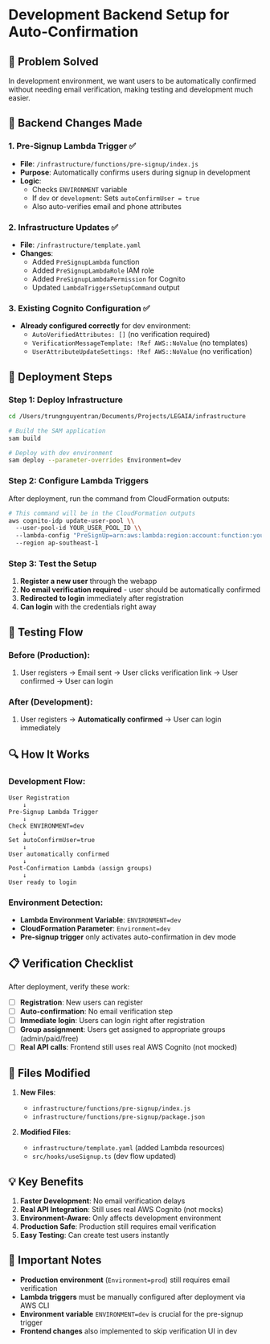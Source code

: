 # Development Backend Setup for Auto-Confirmation

## 🎯 Problem Solved

In development environment, we want users to be automatically confirmed without needing email verification, making testing and development much easier.

## 🔧 Backend Changes Made

### 1. **Pre-Signup Lambda Trigger** ✅
- **File**: `/infrastructure/functions/pre-signup/index.js`
- **Purpose**: Automatically confirms users during signup in development
- **Logic**: 
  - Checks `ENVIRONMENT` variable
  - If `dev` or `development`: Sets `autoConfirmUser = true`
  - Also auto-verifies email and phone attributes

### 2. **Infrastructure Updates** ✅
- **File**: `/infrastructure/template.yaml`
- **Changes**:
  - Added `PreSignupLambda` function
  - Added `PreSignupLambdaRole` IAM role  
  - Added `PreSignupLambdaPermission` for Cognito
  - Updated `LambdaTriggersSetupCommand` output

### 3. **Existing Cognito Configuration** ✅
- **Already configured correctly** for dev environment:
  - `AutoVerifiedAttributes: []` (no verification required)
  - `VerificationMessageTemplate: !Ref AWS::NoValue` (no templates)
  - `UserAttributeUpdateSettings: !Ref AWS::NoValue` (no verification)

## 🚀 Deployment Steps

### Step 1: Deploy Infrastructure
```bash
cd /Users/trungnguyentran/Documents/Projects/LEGAIA/infrastructure

# Build the SAM application
sam build

# Deploy with dev environment
sam deploy --parameter-overrides Environment=dev
```

### Step 2: Configure Lambda Triggers
After deployment, run the command from CloudFormation outputs:
```bash
# This command will be in the CloudFormation outputs
aws cognito-idp update-user-pool \\
  --user-pool-id YOUR_USER_POOL_ID \\
  --lambda-config "PreSignUp=arn:aws:lambda:region:account:function:your-stack-PreSignupLambda,PostConfirmation=arn:aws:lambda:region:account:function:your-stack-PostConfirmationLambda" \\
  --region ap-southeast-1
```

### Step 3: Test the Setup
1. **Register a new user** through the webapp
2. **No email verification required** - user should be automatically confirmed
3. **Redirected to login** immediately after registration
4. **Can login** with the credentials right away

## 🧪 Testing Flow

### Before (Production):
1. User registers → Email sent → User clicks verification link → User confirmed → User can login

### After (Development):
1. User registers → **Automatically confirmed** → User can login immediately

## 🔍 How It Works

### Development Flow:
```
User Registration 
    ↓
Pre-Signup Lambda Trigger
    ↓
Check ENVIRONMENT=dev
    ↓
Set autoConfirmUser=true
    ↓
User automatically confirmed
    ↓
Post-Confirmation Lambda (assign groups)
    ↓
User ready to login
```

### Environment Detection:
- **Lambda Environment Variable**: `ENVIRONMENT=dev`
- **CloudFormation Parameter**: `Environment=dev`
- **Pre-signup trigger** only activates auto-confirmation in dev mode

## 📋 Verification Checklist

After deployment, verify these work:

- [ ] **Registration**: New users can register
- [ ] **Auto-confirmation**: No email verification step
- [ ] **Immediate login**: Users can login right after registration  
- [ ] **Group assignment**: Users get assigned to appropriate groups (admin/paid/free)
- [ ] **Real API calls**: Frontend still uses real AWS Cognito (not mocked)

## 🔧 Files Modified

1. **New Files**:
   - `infrastructure/functions/pre-signup/index.js`
   - `infrastructure/functions/pre-signup/package.json`

2. **Modified Files**:
   - `infrastructure/template.yaml` (added Lambda resources)
   - `src/hooks/useSignup.ts` (dev flow updated)

## 💡 Key Benefits

1. **Faster Development**: No email verification delays
2. **Real API Integration**: Still uses real AWS Cognito (not mocks)
3. **Environment-Aware**: Only affects development environment
4. **Production Safe**: Production still requires email verification
5. **Easy Testing**: Can create test users instantly

## 🚨 Important Notes

- **Production environment** (`Environment=prod`) still requires email verification
- **Lambda triggers** must be manually configured after deployment via AWS CLI
- **Environment variable** `ENVIRONMENT=dev` is crucial for the pre-signup trigger
- **Frontend changes** also implemented to skip verification UI in dev